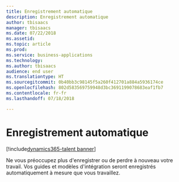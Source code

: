 ```yaml
---
title: Enregistrement automatique
description: Enregistrement automatique
author: tbisaacs
manager: tbisaacs
ms.date: 07/22/2018
ms.assetid: 
ms.topic: article
ms.prod: 
ms.service: business-applications
ms.technology: 
ms.author: tbisaacs
audience: end user
ms.translationtype: HT
ms.sourcegitcommit: 0b40bb3c98145f5a260f412701a884a5936174ce
ms.openlocfilehash: 802d583569759948d3bc3691199078683eaf1fb7
ms.contentlocale: fr-fr
ms.lasthandoff: 07/18/2018

---
```

#  <a name="auto-save"></a>Enregistrement automatique

[!include[dynamics365-talent banner](../../includes/dynamics365-talent.md)]





Ne vous préoccupez plus d'enregistrer ou de perdre à nouveau votre travail. Vos guides et modèles d'intégration seront enregistrés automatiquement à mesure que vous travaillez.

